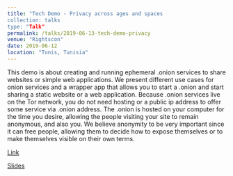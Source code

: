 ```yaml
---
title: "Tech Demo - Privacy across ages and spaces
collection: talks
type: "Talk"
permalink: /talks/2019-06-13-tech-demo-privacy
venue: "Rightscon"
date: 2019-06-12
location: "Tunis, Tunisia"
---
```


This demo is about creating and running ephemeral .onion services to share websites or simple web applications. We present different use cases for onion services and a wrapper app that allows you to start a .onion and start sharing a static website or a web application. Because .onion services live on the Tor network, you do not need hosting or a public ip address to offer some service via .onion address. The .onion is hosted on your computer for the time you desire, allowing the people visiting your site to remain anonymous, and also you. We believe anonymity to be very important since it can free people, allowing them to decide how to expose themselves or to make themselves visible on their own terms.

[Link](https://rightscon2019.sched.com/event/Pw9p/tech-demos-privacy-across-ages-and-spaces)

[Slides](https://slides.com/hiropaw/deck-15-21-24)

